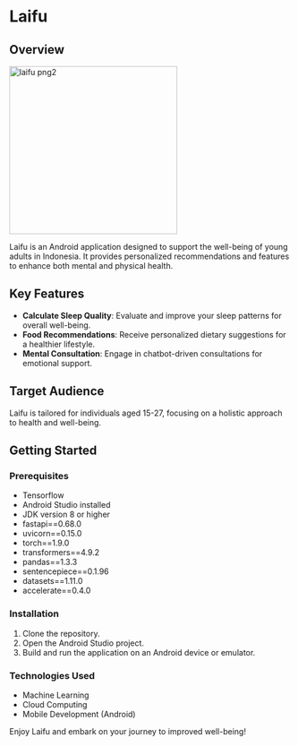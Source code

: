 # Laifu

## Overview
<img src="https://github.com/ZulfikarPra/Laifu-Bangkit/assets/74854837/c751ef58-8e23-4e38-8b9f-b40578e63b00" alt="laifu png2" width="300" height="auto">

Laifu is an Android application designed to support the well-being of young adults in Indonesia. It provides personalized recommendations and features to enhance both mental and physical health.

## Key Features

- **Calculate Sleep Quality**: Evaluate and improve your sleep patterns for overall well-being.
- **Food Recommendations**: Receive personalized dietary suggestions for a healthier lifestyle.
- **Mental Consultation**: Engage in chatbot-driven consultations for emotional support.

## Target Audience

Laifu is tailored for individuals aged 15-27, focusing on a holistic approach to health and well-being.

## Getting Started

### Prerequisites

- Tensorflow
- Android Studio installed
- JDK version 8 or higher
- fastapi==0.68.0
- uvicorn==0.15.0
- torch==1.9.0
- transformers==4.9.2
- pandas==1.3.3
- sentencepiece==0.1.96
- datasets==1.11.0
- accelerate==0.4.0

### Installation

1. Clone the repository.
2. Open the Android Studio project.
3. Build and run the application on an Android device or emulator.

### Technologies Used

- Machine Learning
- Cloud Computing
- Mobile Development (Android)

Enjoy Laifu and embark on your journey to improved well-being!
